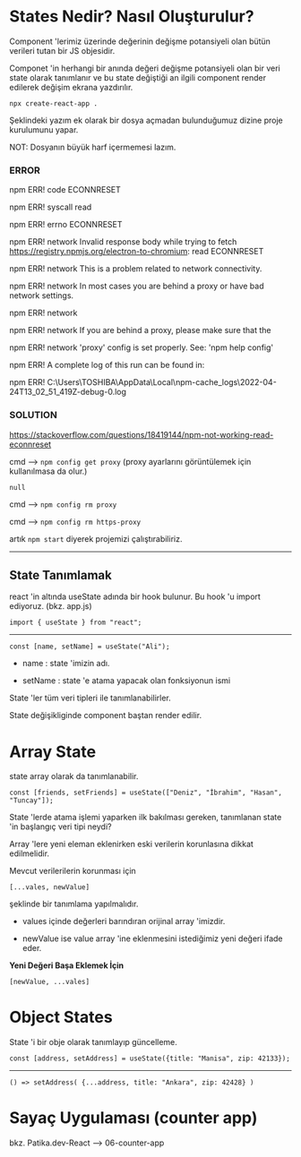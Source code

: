 # States Nedir? Nasıl Oluşturulur? 

Component 'lerimiz üzerinde değerinin değişme potansiyeli olan bütün verileri tutan bir JS objesidir.

Componet 'in herhangi bir anında değeri değişme potansiyeli olan bir veri state olarak tanımlanır ve bu state değiştiği an ilgili component render edilerek değişim ekrana yazdırılır.

    npx create-react-app . 

Şeklindeki yazım ek olarak bir dosya açmadan bulunduğumuz dizine proje kurulumunu yapar.

NOT: Dosyanın büyük harf içermemesi lazım.

### **ERROR**

npm ERR! code ECONNRESET

npm ERR! syscall read

npm ERR! errno ECONNRESET

npm ERR! network Invalid response body while trying to fetch https://registry.npmjs.org/electron-to-chromium: read ECONNRESET

npm ERR! network This is a problem related to network connectivity.

npm ERR! network In most cases you are behind a proxy or have bad network settings.

npm ERR! network

npm ERR! network If you are behind a proxy, please make sure that the

npm ERR! network 'proxy' config is set properly.  See: 'npm help config'

npm ERR! A complete log of this run can be found in:

npm ERR!     C:\Users\TOSHIBA\AppData\Local\npm-cache\_logs\2022-04-24T13_02_51_419Z-debug-0.log

### **SOLUTION**

https://stackoverflow.com/questions/18419144/npm-not-working-read-econnreset

cmd --> `npm config get proxy`  (proxy ayarlarını görüntülemek için kullanılmasa da olur.)

`null`

cmd --> `npm config rm proxy`

cmd --> `npm config rm https-proxy`


artık `npm start` diyerek projemizi çalıştırabiliriz.

---

## State Tanımlamak

react 'in altında useState adında bir hook bulunur. Bu hook 'u import ediyoruz. (bkz. app.js)

    import { useState } from "react";
---
    const [name, setName] = useState("Ali");

- name : state 'imizin adı.

- setName : state 'e atama yapacak olan fonksiyonun ismi

State 'ler tüm veri tipleri ile tanımlanabilirler.

State değişikliginde component baştan render edilir.

# Array State

state array olarak da tanımlanabilir.

    const [friends, setFriends] = useState(["Deniz", "İbrahim", "Hasan", "Tuncay"]);

State 'lerde atama işlemi yaparken ilk bakılması gereken, tanımlanan state 'in başlangıç veri tipi neydi?

Array 'lere yeni eleman eklenirken eski verilerin korunlasına dikkat edilmelidir.

Mevcut verilerilerin korunması için

    [...vales, newValue]

şeklinde bir tanımlama yapılmalıdır.

- values içinde değerleri barındıran orijinal array 'imizdir.

- newValue ise value array 'ine eklenmesini istediğimiz yeni değeri ifade eder.

**Yeni Değeri Başa Eklemek İçin**

    [newValue, ...vales]

# Object States

State 'i bir obje olarak tanımlayıp güncelleme. 

    const [address, setAddress] = useState({title: "Manisa", zip: 42133});

---
    () => setAddress( {...address, title: "Ankara", zip: 42428} )

# Sayaç Uygulaması (counter app)

bkz. Patika.dev-React --> 06-counter-app